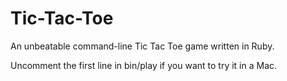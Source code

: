 Tic-Tac-Toe
===========

An unbeatable command-line Tic Tac Toe game written in Ruby.

Uncomment the first line in bin/play if you want to try it in a Mac.
